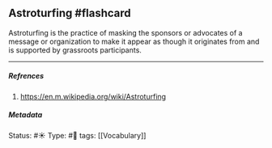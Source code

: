 ## Astroturfing #flashcard 
Astroturfing is the practice of masking the sponsors or advocates of a message or organization to make it appear as though it originates from and is supported by grassroots participants.
___

##### Refrences
1. https://en.m.wikipedia.org/wiki/Astroturfing

##### Metadata
Status: #☀️
Type: #🔵
tags: [[Vocabulary]]